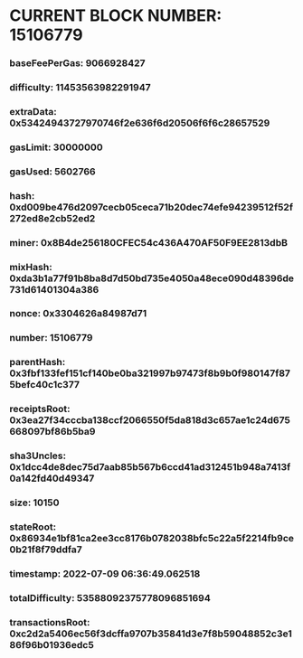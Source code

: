 # CURRENT BLOCK NUMBER: 15106779

### baseFeePerGas: 9066928427
### difficulty: 11453563982291947
### extraData: 0x53424943727970746f2e636f6d20506f6f6c28657529
### gasLimit: 30000000
### gasUsed: 5602766
### hash: 0xd009be476d2097cecb05ceca71b20dec74efe94239512f52f272ed8e2cb52ed2
### miner: 0x8B4de256180CFEC54c436A470AF50F9EE2813dbB
### mixHash: 0xda3b1a77f91b8ba8d7d50bd735e4050a48ece090d48396de731d61401304a386
### nonce: 0x3304626a84987d71
### number: 15106779
### parentHash: 0x3fbf133fef151cf140be0ba321997b97473f8b9b0f980147f875befc40c1c377
### receiptsRoot: 0x3ea27f34cccba138ccf2066550f5da818d3c657ae1c24d675668097bf86b5ba9
### sha3Uncles: 0x1dcc4de8dec75d7aab85b567b6ccd41ad312451b948a7413f0a142fd40d49347
### size: 10150
### stateRoot: 0x86934e1bf81ca2ee3cc8176b0782038bfc5c22a5f2214fb9ce0b21f8f79ddfa7
### timestamp: 2022-07-09 06:36:49.062518
### totalDifficulty: 53588092375778096851694
### transactionsRoot: 0xc2d2a5406ec56f3dcffa9707b35841d3e7f8b59048852c3e186f96b01936edc5
